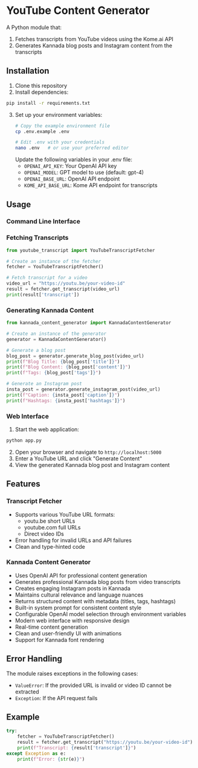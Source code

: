 # YouTube Content Generator

A Python module that:
1. Fetches transcripts from YouTube videos using the Kome.ai API
2. Generates Kannada blog posts and Instagram content from the transcripts

## Installation

1. Clone this repository
2. Install dependencies:
```bash
pip install -r requirements.txt
```
3. Set up your environment variables:
   ```bash
   # Copy the example environment file
   cp .env.example .env
   
   # Edit .env with your credentials
   nano .env   # or use your preferred editor
   ```
   Update the following variables in your .env file:
   - `OPENAI_API_KEY`: Your OpenAI API key
   - `OPENAI_MODEL`: GPT model to use (default: gpt-4)
   - `OPENAI_BASE_URL`: OpenAI API endpoint
   - `KOME_API_BASE_URL`: Kome API endpoint for transcripts

## Usage

### Command Line Interface

### Fetching Transcripts
```python
from youtube_transcript import YouTubeTranscriptFetcher

# Create an instance of the fetcher
fetcher = YouTubeTranscriptFetcher()

# Fetch transcript for a video
video_url = "https://youtu.be/your-video-id"
result = fetcher.get_transcript(video_url)
print(result['transcript'])
```

### Generating Kannada Content
```python
from kannada_content_generator import KannadaContentGenerator

# Create an instance of the generator
generator = KannadaContentGenerator()

# Generate a blog post
blog_post = generator.generate_blog_post(video_url)
print(f"Blog Title: {blog_post['title']}")
print(f"Blog Content: {blog_post['content']}")
print(f"Tags: {blog_post['tags']}")

# Generate an Instagram post
insta_post = generator.generate_instagram_post(video_url)
print(f"Caption: {insta_post['caption']}")
print(f"Hashtags: {insta_post['hashtags']}")
```

### Web Interface
1. Start the web application:
```bash
python app.py
```
2. Open your browser and navigate to `http://localhost:5000`
3. Enter a YouTube URL and click "Generate Content"
4. View the generated Kannada blog post and Instagram content

## Features

### Transcript Fetcher
- Supports various YouTube URL formats:
  - youtu.be short URLs
  - youtube.com full URLs
  - Direct video IDs
- Error handling for invalid URLs and API failures
- Clean and type-hinted code

### Kannada Content Generator
- Uses OpenAI API for professional content generation
- Generates professional Kannada blog posts from video transcripts
- Creates engaging Instagram posts in Kannada
- Maintains cultural relevance and language nuances
- Returns structured content with metadata (titles, tags, hashtags)
- Built-in system prompt for consistent content style
- Configurable OpenAI model selection through environment variables
- Modern web interface with responsive design
- Real-time content generation
- Clean and user-friendly UI with animations
- Support for Kannada font rendering

## Error Handling

The module raises exceptions in the following cases:
- `ValueError`: If the provided URL is invalid or video ID cannot be extracted
- `Exception`: If the API request fails

## Example

```python
try:
    fetcher = YouTubeTranscriptFetcher()
    result = fetcher.get_transcript("https://youtu.be/your-video-id")
    print(f"Transcript: {result['transcript']}")
except Exception as e:
    print(f"Error: {str(e)}")
